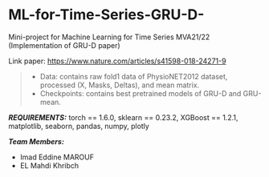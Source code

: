 # ML-for-Time-Series-GRU-D-
Mini-project for Machine Learning for Time Series MVA21/22 (Implementation of GRU-D paper)

Link paper: https://www.nature.com/articles/s41598-018-24271-9


> - Data: contains raw fold1 data of PhysioNET2012 dataset, processed (X, Masks, Deltas), and mean matrix.
> - Checkpoints: contains best pretrained models of GRU-D and GRU-mean.

***REQUIREMENTS:*** 
torch == 1.6.0, sklearn == 0.23.2, XGBoost == 1.2.1, matplotlib, seaborn, pandas, numpy, plotly

***Team Members:*** 
- Imad Eddine MAROUF
- EL Mahdi Khribch
